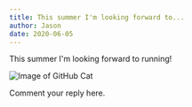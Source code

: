 ```yaml
---
title: This summer I'm looking forward to...
author: Jason
date: 2020-06-05
---
```


This summer I'm looking forward to running!

![Image of GitHub Cat](https://github.githubassets.com/images/modules/open_graph/github-octocat.png)

Comment your reply here.
